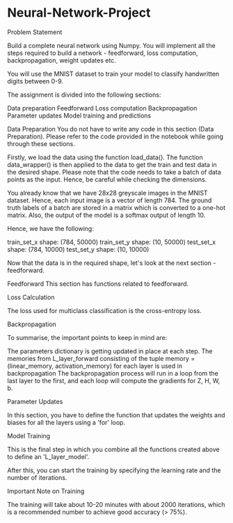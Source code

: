 # Neural-Network-Project

Problem Statement

Build a complete neural network using Numpy. You will implement all the steps required to build a network - feedforward, loss computation, backpropagation, weight updates etc.

You will use the MNIST dataset to train your model to classify handwritten digits between 0-9.
 

The assignment is divided into the following sections:

Data preparation
Feedforward
Loss computation
Backpropagation
Parameter updates
Model training and predictions

Data Preparation
You do not have to write any code in this section (Data Preparation). Please refer to the code provided in the notebook while going through these sections.

 

Firstly, we load the data using the function load_data(). The function data_wrapper() is then applied to the data to get the train and test data in the desired shape. Please note that the code needs to take a batch of data points as the input. Hence, be careful while checking the dimensions.

 

You already know that we have 28x28 greyscale images in the MNIST dataset. Hence, each input image is a vector of length 784. The ground truth labels of a batch are stored in a matrix which is converted to a one-hot matrix. Also, the output of the model is a softmax output of length 10. 

 

Hence, we have the following:

train_set_x shape: (784, 50000)
train_set_y shape: (10, 50000)
test_set_x shape: (784, 10000)
test_set_y shape: (10, 10000)
 

Now that the data is in the required shape, let's look at the next section - feedforward.

 

Feedforward
This section has functions related to feedforward.

Loss Calculation

The loss used for multiclass classification is the cross-entropy loss.


Backpropagation

To summarise, the important points to keep in mind are:

The parameters dictionary is getting updated in place at each step.
The memories from L_layer_forward consisting of the tuple memory = (linear_memory, activation_memory) for each layer is used in backpropagation
The backpropagation process will run in a loop from the last layer to the first, and each loop will compute the gradients for Z, H, W, b.

Parameter Updates
 
In this section, you have to define the function that updates the weights and biases for all the layers using a 'for' loop.

Model Training

This is the final step in which you combine all the functions created above to define an 'L_layer_model'. 

After this, you can start the training by specifying the learning rate and the number of iterations.

 

Important Note on Training

The training will take about 10-20 minutes with about 2000 iterations, which is a recommended number to achieve good accuracy (> 75%).

 
